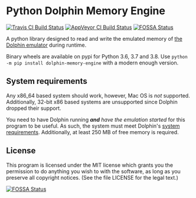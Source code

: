 # Python Dolphin Memory Engine

[![Travis CI Build Status](https://travis-ci.org/henriquegemignani/py-dolphin-memory-engine.svg?branch=master)](https://travis-ci.org/henriquegemignani/py-dolphin-memory-engine)
[![AppVeyor CI Build Status](https://ci.appveyor.com/api/projects/status/i5rb9s0w1l4ahbgj?svg=true)](https://ci.appveyor.com/project/henriquegemignani/py-dolphin-memory-engine)
[![FOSSA Status](https://app.fossa.com/api/projects/git%2Bgithub.com%2Fhenriquegemignani%2Fpy-dolphin-memory-engine.svg?type=shield)](https://app.fossa.com/projects/git%2Bgithub.com%2Fhenriquegemignani%2Fpy-dolphin-memory-engine?ref=badge_shield)

A python library designed to read and write the emulated memory of [the Dolphin emulator](https://github.com/dolphin-emu/dolphin) during runtime. 

Binary wheels are available on pypi for Python 3.6, 3.7 and 3.8. Use `python -m pip install dolphin-memory-engine` with a modern enough version.


## System requirements
Any x86_64 based system should work, however, Mac OS is _not_ supported. Additionally, 32-bit x86 based systems are unsupported since Dolphin dropped their support.

You need to have Dolphin running ***and*** _have the emulation started_ for this program to be useful. As such, the system must meet Dolphin's [system requirements](https://github.com/dolphin-emu/dolphin#system-requirements). Additionally, at least 250 MB of free memory is required.


## License
This program is licensed under the MIT license which grants you the permission to do  anything you wish to with the software, as long as you preserve all copyright notices. (See the file LICENSE for the legal text.)


[![FOSSA Status](https://app.fossa.com/api/projects/git%2Bgithub.com%2Fhenriquegemignani%2Fpy-dolphin-memory-engine.svg?type=large)](https://app.fossa.com/projects/git%2Bgithub.com%2Fhenriquegemignani%2Fpy-dolphin-memory-engine?ref=badge_large)